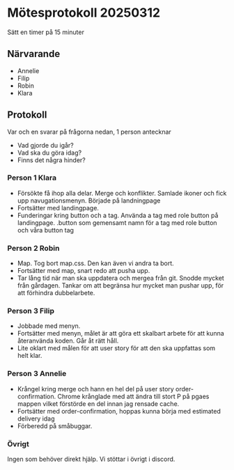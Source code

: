 # Mötesprotokoll 20250312

Sätt en timer på 15 minuter

## Närvarande

-   Annelie
-   Filip
-   Robin
-   Klara
   

## Protokoll

Var och en svarar på frågorna nedan, 1 person antecknar

-   Vad gjorde du igår?
-   Vad ska du göra idag?
-   Finns det några hinder?

### Person 1 Klara

- Försökte få ihop alla delar. Merge och konflikter. Samlade ikoner och fick upp navugationsmenyn. Började på landningpage
- Fortsätter med landingpage.
- Funderingar kring button och a tag. Använda a tag med role button på landingpage. .button som gemensamt namn för a tag med role button och våra button tag

### Person 2 Robin

- Map. Tog bort map.css. Den kan även vi andra ta bort.
- Fortsätter med map, snart redo att pusha upp. 
- Tar lång tid när man ska uppdatera och mergea från git. Snodde mycket från gårdagen. Tankar om att begränsa hur mycket man pushar upp, för att förhindra dubbelarbete.

### Person 3 Filip

- Jobbade med menyn. 
- Fortsätter med menyn, målet är att göra ett skalbart arbete för att kunna återanvända koden. Går åt rätt håll.
- Lite oklart med målen för att user story för att den ska uppfattas som helt klar.

### Person 3 Annelie

- Krångel kring merge och hann en hel del på user story order-confirmation. Chrome krånglade med att ändra till stort P på pgaes mappen vilket förstörde en del innan jag rensade cache.
- Fortsätter med order-confirmation, hoppas kunna börja med estimated delivery idag
- Förberedd på småbuggar. 

### Övrigt

Ingen som behöver direkt hjälp. Vi stöttar i övrigt i discord.

